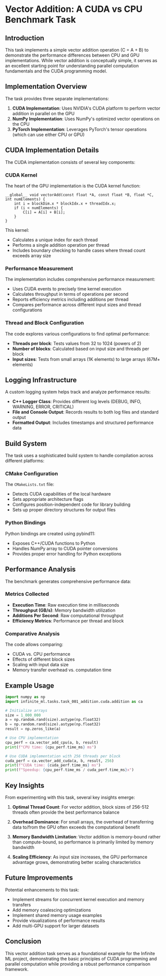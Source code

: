 # Vector Addition: A CUDA vs CPU Benchmark Task

## Introduction

This task implements a simple vector addition operation (C = A + B) to demonstrate the performance differences between CPU and GPU implementations. While vector addition is conceptually simple, it serves as an excellent starting point for understanding parallel computation fundamentals and the CUDA programming model.

## Implementation Overview

The task provides three separate implementations:

1. **CUDA Implementation**: Uses NVIDIA's CUDA platform to perform vector addition in parallel on the GPU
2. **NumPy Implementation**: Uses NumPy's optimized vector operations on the CPU
3. **PyTorch Implementation**: Leverages PyTorch's tensor operations (which can use either CPU or GPU)

## CUDA Implementation Details

The CUDA implementation consists of several key components:

### CUDA Kernel

The heart of the GPU implementation is the CUDA kernel function:

```cuda
__global__ void vectorAdd(const float *A, const float *B, float *C, int numElements) {
    int i = blockDim.x * blockIdx.x + threadIdx.x;
    if (i < numElements) {
        C[i] = A[i] + B[i];
    }
}
```

This kernel:
- Calculates a unique index for each thread
- Performs a single addition operation per thread
- Includes boundary checking to handle cases where thread count exceeds array size

### Performance Measurement

The implementation includes comprehensive performance measurement:

- Uses CUDA events to precisely time kernel execution
- Calculates throughput in terms of operations per second
- Reports efficiency metrics including additions per thread
- Compares performance across different input sizes and thread configurations

### Thread and Block Configuration

The code explores various configurations to find optimal performance:

- **Threads per block**: Tests values from 32 to 1024 (powers of 2)
- **Number of blocks**: Calculated based on input size and threads per block
- **Input sizes**: Tests from small arrays (1K elements) to large arrays (67M+ elements)

## Logging Infrastructure

A custom logging system helps track and analyze performance results:

- **C++ Logger Class**: Provides different log levels (DEBUG, INFO, WARNING, ERROR, CRITICAL)
- **File and Console Output**: Records results to both log files and standard output
- **Formatted Output**: Includes timestamps and structured performance data

## Build System

The task uses a sophisticated build system to handle compilation across different platforms:

### CMake Configuration

The `CMakeLists.txt` file:
- Detects CUDA capabilities of the local hardware
- Sets appropriate architecture flags
- Configures position-independent code for library building
- Sets up proper directory structures for output files

### Python Bindings

Python bindings are created using pybind11:

- Exposes C++/CUDA functions to Python
- Handles NumPy array to CUDA pointer conversions
- Provides proper error handling for Python exceptions

## Performance Analysis

The benchmark generates comprehensive performance data:

### Metrics Collected

- **Execution Time**: Raw execution time in milliseconds
- **Throughput (GB/s)**: Memory bandwidth utilization
- **Additions Per Second**: Raw computational throughput
- **Efficiency Metrics**: Performance per thread and block

### Comparative Analysis

The code allows comparing:
- CUDA vs. CPU performance
- Effects of different block sizes
- Scaling with input data size
- Memory transfer overhead vs. computation time

## Example Usage

```python
import numpy as np
import infinite_ml.tasks.task_001_addition.cuda.addition as ca

# Initialize arrays
size = 1_000_000
a = np.random.rand(size).astype(np.float32)
b = np.random.rand(size).astype(np.float32)
result = np.zeros_like(a)

# Use CPU implementation
cpu_perf = ca.vector_add_cpu(a, b, result)
print(f"CPU time: {cpu_perf.time_ms} ms")

# Use CUDA implementation with 256 threads per block
cuda_perf = ca.vector_add_cuda(a, b, result, 256)
print(f"CUDA time: {cuda_perf.time_ms} ms")
print(f"Speedup: {cpu_perf.time_ms / cuda_perf.time_ms}x")
```

## Key Insights

From experimenting with this task, several key insights emerge:

1. **Optimal Thread Count**: For vector addition, block sizes of 256-512 threads often provide the best performance balance

2. **Overhead Dominance**: For small arrays, the overhead of transferring data to/from the GPU often exceeds the computational benefit

3. **Memory Bandwidth Limitation**: Vector addition is memory-bound rather than compute-bound, so performance is primarily limited by memory bandwidth

4. **Scaling Efficiency**: As input size increases, the GPU performance advantage grows, demonstrating better scaling characteristics

## Future Improvements

Potential enhancements to this task:

- Implement streams for concurrent kernel execution and memory transfers
- Add memory coalescing optimizations
- Implement shared memory usage examples
- Provide visualizations of performance results
- Add multi-GPU support for larger datasets

## Conclusion

This vector addition task serves as a foundational example for the Infinite ML project, demonstrating the basic principles of CUDA programming and parallel computation while providing a robust performance comparison framework.
